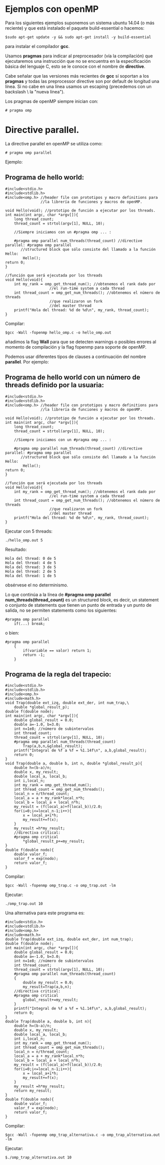 # Ejemplos con openMP

Para los siguientes ejemplos suponemos un sistema ubuntu 14.04 (o más reciente) y que está instalado el paquete build-essential o hacemos:

```
$sudo apt-get update -y && sudo apt-get install -y build-essential
```

para instalar el compilador **gcc**.

Usamos **pragmas** para indicar al preprocesador (vía la compilación) que ejecutaremos una instrucción que no se encuentra en la especificación básica del lenguaje C, esto se le conoce con el nombre de **directive**.

Cabe señalar que las versiones más recientes de **gcc** sí soportan a los **pragmas** y todas las preprocessor directive son por default de longitud una línea. Si no cabe en una línea usamos un escaping (precedemos con un backslash \\ la "nueva línea").

Los pragmas de openMP siempre inician con:

```
# pragma omp
```

# Directive parallel.

La directive parallel en openMP se utiliza como:

```
# pragma omp parallel 
```

Ejemplo:

## Programa de hello world:

```
#include<stdio.h>
#include<stdlib.h>
#include<omp.h> //header file con prototipos y macro definitions para 
                //la librería de funciones y macros de openMP.

void Hello(void); //prototipo de función a ejecutar por los threads.
int main(int argc, char *argv[]){
    long thread_count;
    thread_count = strtol(argv[1], NULL, 10);

    //Siempre iniciamos con un #pragma omp ... :

    #pragma omp parallel num_threads(thread_count) //directive parallel: #pragma omp parallel
       //structured block que sólo consiste del llamado a la función Hello: 
        Hello();
return 0;
}

//función que será ejecutada por los threads
void Hello(void){
    int my_rank = omp_get_thread_num(); //obtenemos el rank dado por
                    //el run-time system a cada thread
    int thread_count = omp_get_num_threads(); //obtenemos el número de threads 
                    //que realizaron un fork
                    //del master thread
    printf("Hola del thread: %d de %d\n", my_rank, thread_count);
}

```

Compilar:

```
$gcc -Wall -fopenmp hello_omp.c -o hello_omp.out
```

añadimos la flag **Wall** para que se detecten warnings o posibles errores al momento de compilación y la flag fopenmp para soporte de openMP.

Podemos usar diferentes tipos de clauses a continuación del nombre **parallel**. Por ejemplo:

## Programa de hello world con un número de threads definido por la usuaria:

```
#include<stdio.h>
#include<stdlib.h>
#include<omp.h> //header file con prototipos y macro definitions para 
                //la librería de funciones y macros de openMP.

void Hello(void); //prototipo de función a ejecutar por los threads.
int main(int argc, char *argv[]){
    long thread_count;
    thread_count = strtol(argv[1], NULL, 10);

    //Siempre iniciamos con un #pragma omp ... :

    #pragma omp parallel num_threads(thread_count) //directive parallel: #pragma omp parallel
       //structured block que sólo consiste del llamado a la función Hello: 
        Hello();
return 0;
}

//función que será ejecutada por los threads
void Hello(void){
    int my_rank = omp_get_thread_num(); //obtenemos el rank dado por
                    //el run-time system a cada thread
    int thread_count = omp_get_num_threads(); //obtenemos el número de threads 
                    //que realizaron un fork
                    //del master thread
    printf("Hola del thread: %d de %d\n", my_rank, thread_count);
}

```

Ejecutar con 5 threads:

```
./hello_omp.out 5
```

Resultado:

```
Hola del thread: 0 de 5
Hola del thread: 4 de 5
Hola del thread: 3 de 5
Hola del thread: 2 de 5
Hola del thread: 1 de 5
```

obsérvese el no determinismo.

Lo que continúa a la línea de **#pragma omp parallel num_threads(thread_count)** es un structured block, es decir, un statement o conjunto de statements que tienen un punto de entrada y un punto de salida, no se permiten statements como los siguientes:

```
#pragma omp parallel
    if(...) break;

```

o bien:

```
#pragma omp parallel
    {
        if(variable == valor) return 1;
        return -1;
    }

```



## Programa de la regla del trapecio:

```
#include<stdio.h>
#include<stdlib.h>
#include<omp.h>
#include<math.h>
void Trap(double ext_izq, double ext_der, int num_trap,\
    double *global_result_p);
double f(double node);
int main(int argc, char *argv[]){
    double global_result = 0.0;
    double a=-1.0, b=3.0;
    int n=1e8; //número de subintervalos
    int thread_count;
    thread_count = strtol(argv[1], NULL, 10);
    #pragma omp parallel num_threads(thread_count)
        Trap(a,b,n,&global_result);
    printf("Integral de %f a %f = %1.14f\n", a,b,global_result);
    return 0;
}
void Trap(double a, double b, int n, double *global_result_p){
    double h=(b-a)/n;
    double x, my_result;
    double local_a, local_b;
    int i,local_n;
    int my_rank = omp_get_thread_num();
    int thread_count = omp_get_num_threads();
    local_n = n/thread_count;
    local_a = a + my_rank*local_n*h;
    local_b = local_a + local_n*h;
    my_result = (f(local_a)+f(local_b))/2.0;
    for(i=0;i<=local_n-1;i++){
        x = local_a+i*h;
        my_result+=f(x);
    }
    my_result =h*my_result;
    //directiva critical:
    #pragma omp critical
        *global_result_p+=my_result;
}
double f(double nodo){
    double valor_f;
    valor_f = exp(nodo);
    return valor_f;
}
```

Compilar:

```
$gcc -Wall -fopenmp omp_trap.c -o omp_trap.out -lm
```

Ejecutar:

```
./omp_trap.out 10
```

Una alternativa para este programa es:

```
#include<stdio.h>
#include<stdlib.h>
#include<omp.h>
#include<math.h>
double Trap(double ext_izq, double ext_der, int num_trap);
double f(double node);
int main(int argc, char *argv[]){
    double global_result = 0.0;
    double a=-1.0, b=3.0;
    int n=1e8; //número de subintervalos
    int thread_count;
    thread_count = strtol(argv[1], NULL, 10);
    #pragma omp parallel num_threads(thread_count)
    {
        double my_result = 0.0;
        my_result=Trap(a,b,n);
    //directiva critical:
    #pragma omp critical
        global_result+=my_result;
    }
    printf("Integral de %f a %f = %1.14f\n", a,b,global_result);
    return 0;
}
double Trap(double a, double b, int n){
    double h=(b-a)/n;
    double x, my_result;
    double local_a, local_b;
    int i,local_n;
    int my_rank = omp_get_thread_num();
    int thread_count = omp_get_num_threads();
    local_n = n/thread_count;
    local_a = a + my_rank*local_n*h;
    local_b = local_a + local_n*h;
    my_result = (f(local_a)+f(local_b))/2.0;
    for(i=0;i<=local_n-1;i++){
        x = local_a+i*h;
        my_result+=f(x);
    }
    my_result =h*my_result;
    return my_result;
}
double f(double nodo){
    double valor_f;
    valor_f = exp(nodo);
    return valor_f;
}

```

Compilar: 

```
$gcc -Wall -fopenmp omp_trap_alternativa.c -o omp_trap_alternativa.out -lm
```

Ejecutar:

```
$./omp_trap_alternativa.out 10
```


